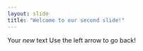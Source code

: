 ```yaml
---
layout: slide
title: "Welcome to our second slide!"
---
```

Your *new* text
Use the left arrow to go back!
